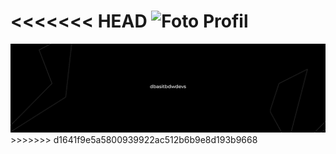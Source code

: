 <<<<<<< HEAD
<img src="assets/cover.jng" alt="Foto Profil" width="250"/>
=======
<img src="assets/cover.png" alt="cover"/>
>>>>>>> d1641f9e5a5800939922ac512b6b9e8d193b9668
